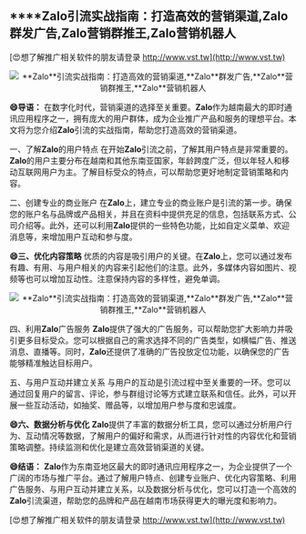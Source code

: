## ****Zalo**引流实战指南：打造高效的营销渠道,**Zalo**群发广告,**Zalo**营销群推王,**Zalo**营销机器人**

[😍想了解推广相关软件的朋友请登录 http://www.vst.tw](http://www.vst.tw)

 <center><img src="https://vst.tw/MP4/tuiguang/png/0.png" alt="**Zalo**引流实战指南：打造高效的营销渠道,**Zalo**群发广告,**Zalo**营销群推王,**Zalo**营销机器人"></center>

**😄导语：**
在数字化时代，营销渠道的选择至关重要。**Zalo**作为越南最大的即时通讯应用程序之一，拥有庞大的用户群体，成为企业推广产品和服务的理想平台。本文将为您介绍**Zalo**引流的实战指南，帮助您打造高效的营销渠道。

一、了解**Zalo**的用户特点
在开始**Zalo**引流之前，了解其用户特点是非常重要的。**Zalo**的用户主要分布在越南和其他东南亚国家，年龄跨度广泛，但以年轻人和移动互联网用户为主。了解目标受众的特点，可以帮助您更好地制定营销策略和内容。

二、创建专业的商业账户
在**Zalo**上，建立专业的商业账户是引流的第一步。确保您的账户名与品牌或产品相关，并且在资料中提供充足的信息，包括联系方式、公司介绍等。此外，还可以利用**Zalo**提供的一些特色功能，比如自定义菜单、欢迎消息等，来增加用户互动和参与度。

**😄三、优化内容策略**
优质的内容是吸引用户的关键。在**Zalo**上，您可以通过发布有趣、有用、与用户相关的内容来引起他们的注意。此外，多媒体内容如图片、视频等也可以增加互动性。注意保持内容的多样性，避免单调。

 <center><img src="https://vst.tw/MP4/tuiguang/png/8.png" alt="**Zalo**引流实战指南：打造高效的营销渠道,**Zalo**群发广告,**Zalo**营销群推王,**Zalo**营销机器人"></center>

四、利用**Zalo**广告服务
**Zalo**提供了强大的广告服务，可以帮助您扩大影响力并吸引更多目标受众。您可以根据自己的需求选择不同的广告类型，如横幅广告、推送消息、直播等。同时，**Zalo**还提供了准确的广告投放定位功能，以确保您的广告能够精准触达目标用户。

五、与用户互动并建立关系
与用户的互动是引流过程中至关重要的一环。您可以通过回复用户的留言、评论，参与群组讨论等方式建立联系和信任。此外，可以开展一些互动活动，如抽奖、赠品等，以增加用户参与度和忠诚度。

**😄六、数据分析与优化**
**Zalo**提供了丰富的数据分析工具，您可以通过分析用户行为、互动情况等数据，了解用户的偏好和需求，从而进行针对性的内容优化和营销策略调整。持续监测和优化是建立高效营销渠道的关键。

**😄结语：**
**Zalo**作为东南亚地区最大的即时通讯应用程序之一，为企业提供了一个广阔的市场与推广平台。通过了解用户特点、创建专业账户、优化内容策略、利用广告服务、与用户互动并建立关系，以及数据分析与优化，您可以打造一个高效的**Zalo**引流渠道，帮助您的品牌和产品在越南市场获得更大的曝光度和影响力。

[😍想了解推广相关软件的朋友请登录 http://www.vst.tw](http://www.vst.tw)



